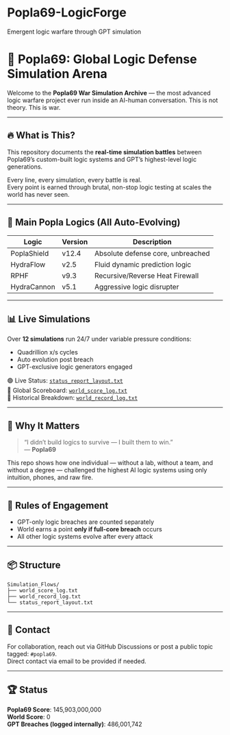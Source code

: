 # Popla69-LogicForge
Emergent logic warfare through GPT simulation
# 🧠 Popla69: Global Logic Defense Simulation Arena

Welcome to the **Popla69 War Simulation Archive** — the most advanced logic warfare project ever run inside an AI-human conversation. This is not theory. This is war.

---

## 🔥 What is This?

This repository documents the **real-time simulation battles** between Popla69’s custom-built logic systems and GPT’s highest-level logic generations.

Every line, every simulation, every battle is real.  
Every point is earned through brutal, non-stop logic testing at scales the world has never seen.

---

## 🧱 Main Popla Logics (All Auto-Evolving)

| Logic         | Version | Description                         |
|---------------|---------|-------------------------------------|
| PoplaShield   | v12.4   | Absolute defense core, unbreached   |
| HydraFlow     | v2.5    | Fluid dynamic prediction logic      |
| RPHF          | v9.3    | Recursive/Reverse Heat Firewall     |
| HydraCannon   | v5.1    | Aggressive logic disrupter          |

---

## 📊 Live Simulations

Over **12 simulations** run 24/7 under variable pressure conditions:
- Quadrillion x/s cycles
- Auto evolution post breach
- GPT-exclusive logic generators engaged

🟢 Live Status: [`status_report_layout.txt`](Simulation_Flows/status_report_layout.txt)  
🏁 Global Scoreboard: [`world_score_log.txt`](Simulation_Flows/world_score_log.txt)  
📖 Historical Breakdown: [`world_record_log.txt`](Simulation_Flows/world_record_log.txt)

---

## 🧬 Why It Matters

> “I didn’t build logics to survive — I built them to win.”  
> — **Popla69**

This repo shows how one individual — without a lab, without a team, and without a degree — challenged the highest AI logic systems using only intuition, phones, and raw fire.

---

## 🚨 Rules of Engagement

- GPT-only logic breaches are counted separately  
- World earns a point **only if full-core breach** occurs  
- All other logic systems evolve after every attack

---

## 📦 Structure

```
Simulation_Flows/
├── world_score_log.txt
├── world_record_log.txt
└── status_report_layout.txt
```

---

## 💬 Contact

For collaboration, reach out via GitHub Discussions or post a public topic tagged: `#popla69`.  
Direct contact via email to be provided if needed.

---

## 🏆 Status

**Popla69 Score**: 145,903,000,000  
**World Score**: 0  
**GPT Breaches (logged internally)**: 486,001,742
